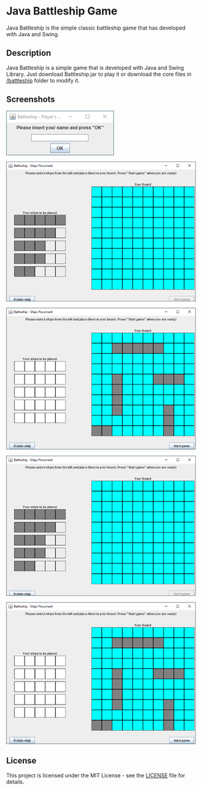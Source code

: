 # Java Battleship Game

Java Battleship is the simple classic battleship game that has developed with Java and Swing.

## Description

Java Battleship is a simple game that is developed with Java and Swing Library. Just download Battleship.jar to play it or download the core files in [/battleship](https://github.com/georgealexakis/java-battleship-game/tree/master/battleship) folder to modify it.

## Screenshots

![screen1](screenshots/screenshot1.png)

![screen2](screenshots/screenshot2.png)

![screen3](screenshots/screenshot3.png)

![screen2](screenshots/screenshot2.png)

![screen3](screenshots/screenshot3.png)

## License

This project is licensed under the MIT License - see the [LICENSE](LICENSE) file for details.

